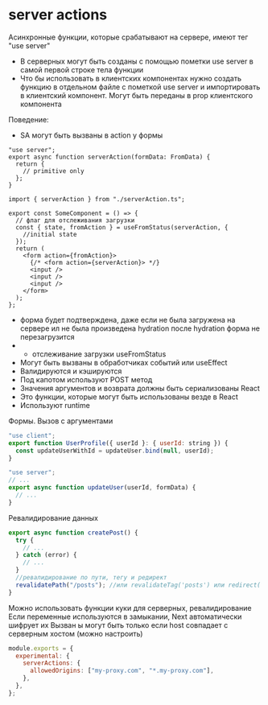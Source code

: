 # server actions

Асинхронные функции, которые срабатывают на сервере, имеют тег "use server"

- В серверных могут быть созданы с помощью пометки use server в самой первой строке тела функции
- Что бы использовать в клиентских компонентах нужно создать функцию в отдельном файле с пометкой use server и импортировать в клиентский компонент. Могут быть переданы в prop клиентского компонента

Поведение:

- SA могут быть вызваны в action у формы

```tsx
"use server";
export async function serverAction(formData: FromData) {
  return {
    // primitive only
  };
}
```

```tsx
import { serverAction } from "./serverAction.ts";

export const SomeComponent = () => {
  // флаг для отслеживания загрузки
  const { state, fromAction } = useFromStatus(serverAction, {
    //initial state
  });
  return (
    <form action={fromAction}>
      {/* <form action={serverAction}> */}
      <input />
      <input />
      <input />
    </form>
  );
};
```

- форма будет подтверждена, даже если не была загружена на сервере ил не была произведена hydration после hydration форма не перезагрузится
- - отслеживание загрузки useFromStatus
- Могут быть вызваны в обработчиках событий или useEffect
- Валидируются и кэшируются
- Под капотом используют POST метод
- Значения аргументов и возврата должны быть сериализованы React
- Это функции, которые могут быть использованы везде в React
- Используют runtime

Формы. Вызов с аргументами

```js
"use client";
export function UserProfile({ userId }: { userId: string }) {
  const updateUserWithId = updateUser.bind(null, userId);
}
```

```js
"use server";
// ...
export async function updateUser(userId, formData) {
  // ...
}
```

Ревалидирование данных

```js
export async function createPost() {
  try {
    // ...
  } catch (error) {
    // ...
  }
  //ревалидирование по пути, тегу и редирект
  revalidatePath("/posts"); //или revalidateTag('posts') или redirect(`/post/${id}`)
}
```

Можно использовать функции куки для серверных, ревалидирование
Если переменные используются в замыкании, Next автоматически шифрует их
Вызван ы могут быть только если host совпадает с серверным хостом (можно настроить)

```js
module.exports = {
  experimental: {
    serverActions: {
      allowedOrigins: ["my-proxy.com", "*.my-proxy.com"],
    },
  },
};
```
